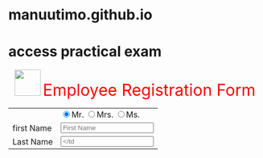 # manuutimo.github.io
<p><h1> <b></b>access practical exam</b></h1></p>
<p>
  <body> 
  <center>
  <img src="employee_icon.png"height=52 width=52>
  <font size="+3"color=red>Employee Registration Form</font>
  <form method=post action="prac.html">
    <table>
      <tr>
        <td>
          <td><input type=radio name=initial checked>Mr.
          <input type=radio name=initial>Mrs.
          <input type=radio name=initial>Ms.</td>
      </tr><tr>
        <td>first Name</td>
    <td><input type=text name=fn placeholder="First Name"></td>
      </tr><tr>
        <td>Last Name </td>
        <td><input type=text name=In placeholder= </td>
        </td>
      </tr>
    </table>
    
  </body>
</p>

